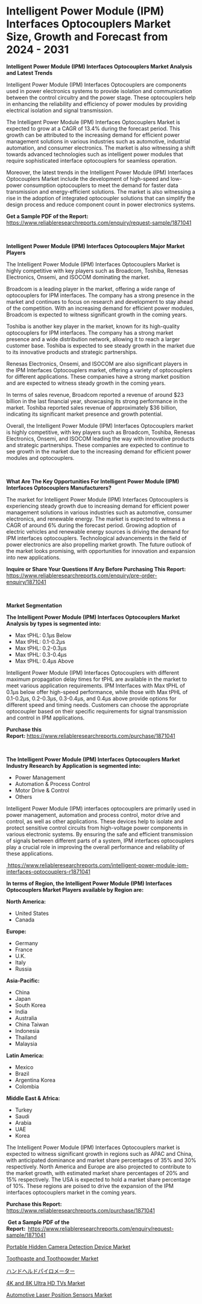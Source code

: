 <p><h1>Intelligent Power Module (IPM) Interfaces Optocouplers Market Size, Growth and Forecast from 2024 - 2031</h1></p><p><strong>Intelligent Power Module (IPM) Interfaces Optocouplers Market Analysis and Latest Trends</strong></p>
<p><p>Intelligent Power Module (IPM) Interfaces Optocouplers are components used in power electronics systems to provide isolation and communication between the control circuitry and the power stage. These optocouplers help in enhancing the reliability and efficiency of power modules by providing electrical isolation and signal transmission.</p><p>The Intelligent Power Module (IPM) Interfaces Optocouplers Market is expected to grow at a CAGR of 13.4% during the forecast period. This growth can be attributed to the increasing demand for efficient power management solutions in various industries such as automotive, industrial automation, and consumer electronics. The market is also witnessing a shift towards advanced technologies such as intelligent power modules that require sophisticated interface optocouplers for seamless operation.</p><p>Moreover, the latest trends in the Intelligent Power Module (IPM) Interfaces Optocouplers Market include the development of high-speed and low-power consumption optocouplers to meet the demand for faster data transmission and energy-efficient solutions. The market is also witnessing a rise in the adoption of integrated optocoupler solutions that can simplify the design process and reduce component count in power electronics systems.</p></p>
<p><strong>Get a Sample PDF of the Report:&nbsp;</strong> <a href="https://www.reliableresearchreports.com/enquiry/request-sample/1871041">https://www.reliableresearchreports.com/enquiry/request-sample/1871041</a></p>
<p>&nbsp;</p>
<p><strong>Intelligent Power Module (IPM) Interfaces Optocouplers Major Market Players</strong></p>
<p><p>The Intelligent Power Module (IPM) Interfaces Optocouplers Market is highly competitive with key players such as Broadcom, Toshiba, Renesas Electronics, Onsemi, and ISOCOM dominating the market.</p><p>Broadcom is a leading player in the market, offering a wide range of optocouplers for IPM interfaces. The company has a strong presence in the market and continues to focus on research and development to stay ahead of the competition. With an increasing demand for efficient power modules, Broadcom is expected to witness significant growth in the coming years.</p><p>Toshiba is another key player in the market, known for its high-quality optocouplers for IPM interfaces. The company has a strong market presence and a wide distribution network, allowing it to reach a larger customer base. Toshiba is expected to see steady growth in the market due to its innovative products and strategic partnerships.</p><p>Renesas Electronics, Onsemi, and ISOCOM are also significant players in the IPM Interfaces Optocouplers market, offering a variety of optocouplers for different applications. These companies have a strong market position and are expected to witness steady growth in the coming years.</p><p>In terms of sales revenue, Broadcom reported a revenue of around $23 billion in the last financial year, showcasing its strong performance in the market. Toshiba reported sales revenue of approximately $36 billion, indicating its significant market presence and growth potential.</p><p>Overall, the Intelligent Power Module (IPM) Interfaces Optocouplers market is highly competitive, with key players such as Broadcom, Toshiba, Renesas Electronics, Onsemi, and ISOCOM leading the way with innovative products and strategic partnerships. These companies are expected to continue to see growth in the market due to the increasing demand for efficient power modules and optocouplers.</p></p>
<p>&nbsp;</p>
<p><strong>What Are The Key Opportunities For Intelligent Power Module (IPM) Interfaces Optocouplers Manufacturers?</strong></p>
<p><p>The market for Intelligent Power Module (IPM) Interfaces Optocouplers is experiencing steady growth due to increasing demand for efficient power management solutions in various industries such as automotive, consumer electronics, and renewable energy. The market is expected to witness a CAGR of around 6% during the forecast period. Growing adoption of electric vehicles and renewable energy sources is driving the demand for IPM interfaces optocouplers. Technological advancements in the field of power electronics are also propelling market growth. The future outlook of the market looks promising, with opportunities for innovation and expansion into new applications.</p></p>
<p><strong>Inquire or Share Your Questions If Any Before Purchasing This Report:</strong> <a href="https://www.reliableresearchreports.com/enquiry/pre-order-enquiry/1871041">https://www.reliableresearchreports.com/enquiry/pre-order-enquiry/1871041</a></p>
<p>&nbsp;</p>
<p><strong>Market Segmentation</strong></p>
<p><strong>The Intelligent Power Module (IPM) Interfaces Optocouplers Market Analysis by types is segmented into:</strong></p>
<p><ul><li>Max tPHL: 0.1µs Below</li><li>Max tPHL: 0.1-0.2µs</li><li>Max tPHL: 0.2-0.3µs</li><li>Max tPHL: 0.3-0.4µs</li><li>Max tPHL: 0.4µs Above</li></ul></p>
<p><p>Intelligent Power Module (IPM) Interfaces Optocouplers with different maximum propagation delay times for tPHL are available in the market to meet various application requirements. IPM Interfaces with Max tPHL of 0.1µs below offer high-speed performance, while those with Max tPHL of 0.1-0.2µs, 0.2-0.3µs, 0.3-0.4µs, and 0.4µs above provide options for different speed and timing needs. Customers can choose the appropriate optocoupler based on their specific requirements for signal transmission and control in IPM applications.</p></p>
<p><strong>Purchase this Report:&nbsp;</strong><a href="https://www.reliableresearchreports.com/purchase/1871041">https://www.reliableresearchreports.com/purchase/1871041</a></p>
<p>&nbsp;</p>
<p><strong>The Intelligent Power Module (IPM) Interfaces Optocouplers Market Industry Research by Application is segmented into:</strong></p>
<p><ul><li>Power Management</li><li>Automation & Process Control</li><li>Motor Drive & Control</li><li>Others</li></ul></p>
<p><p>Intelligent Power Module (IPM) interfaces optocouplers are primarily used in power management, automation and process control, motor drive and control, as well as other applications. These devices help to isolate and protect sensitive control circuits from high-voltage power components in various electronic systems. By ensuring the safe and efficient transmission of signals between different parts of a system, IPM interfaces optocouplers play a crucial role in improving the overall performance and reliability of these applications.</p></p>
<p><a href="https://www.reliableresearchreports.com/intelligent-power-module-ipm-interfaces-optocouplers-r1871041">&nbsp;https://www.reliableresearchreports.com/intelligent-power-module-ipm-interfaces-optocouplers-r1871041</a></p>
<p><strong>In terms of Region, the Intelligent Power Module (IPM) Interfaces Optocouplers Market Players available by Region are:</strong></p>
<p>
    <p> <strong> North America: </strong>
        <ul>
            <li>United States</li>
            <li>Canada</li>
        </ul>
        </p> 
    <p> <strong> Europe: </strong>
        <ul>
            <li>Germany</li>
            <li>France</li>
            <li>U.K.</li>
            <li>Italy</li>
            <li>Russia</li>
        </ul>
        </p> 
    <p> <strong> Asia-Pacific: </strong>
        <ul>
            <li>China</li>
            <li>Japan</li>
            <li>South Korea</li>
            <li>India</li>
            <li>Australia</li>
            <li>China Taiwan</li>
            <li>Indonesia</li>
            <li>Thailand</li>
            <li>Malaysia</li>
        </ul>
        </p> 
    <p> <strong> Latin America: </strong>
        <ul>
            <li>Mexico</li>
            <li>Brazil</li>
            <li>Argentina Korea</li>
            <li>Colombia</li>
        </ul>
        </p> 
    <p> <strong> Middle East & Africa: </strong>
        <ul>
            <li>Turkey</li>
            <li>Saudi</li>
            <li>Arabia</li>
            <li>UAE</li>
            <li>Korea</li>
        </ul>
    </p>
    </p>
<p><p>The Intelligent Power Module (IPM) Interfaces Optocouplers market is expected to witness significant growth in regions such as APAC and China, with anticipated dominance and market share percentages of 35% and 30% respectively. North America and Europe are also projected to contribute to the market growth, with estimated market share percentages of 20% and 15% respectively. The USA is expected to hold a market share percentage of 10%. These regions are poised to drive the expansion of the IPM interfaces optocouplers market in the coming years.</p></p>
<p><strong>Purchase this Report: </strong><a href="https://www.reliableresearchreports.com/purchase/1871041">https://www.reliableresearchreports.com/purchase/1871041</a></p>
<p>&nbsp;<strong>Get a Sample PDF of the Report:&nbsp;&nbsp;</strong><a href="https://www.reliableresearchreports.com/enquiry/request-sample/1871041">https://www.reliableresearchreports.com/enquiry/request-sample/1871041</a></p>
<p><strong></strong></p>
<p><p><a href="https://medium.com/@amandawbrown02/portable-hidden-camera-detection-device-market-size-is-growing-at-cagr-of-8-2-5a69d73a458e">Portable Hidden Camera Detection Device Market</a></p><p><a href="https://github.com/AllisonKreiger/Market-Research-Report-List-1/blob/main/toothpaste-and-toothpowder-market.md">Toothpaste and Toothpowder Market</a></p><p><a href="https://medium.com/@camron674/2024%E5%B9%B4%E3%81%8B%E3%82%892031%E5%B9%B4%E3%81%BE%E3%81%A7%E3%81%AE%E3%83%8F%E3%83%B3%E3%83%89%E3%83%98%E3%83%AB%E3%83%89%E3%83%94%E3%83%AD%E3%83%A1%E3%83%BC%E3%82%BF%E3%83%BC%E5%B8%82%E5%A0%B4%E3%82%B7%E3%82%A7%E3%82%A2%E3%81%A8%E7%AB%B6%E4%BA%89%E7%92%B0%E5%A2%83%E3%81%AB%E9%96%A2%E3%81%99%E3%82%8B%E6%B4%9E%E5%AF%9F-d85a915b7084">ハンドヘルドパイロメーター</a></p><p><a href="https://github.com/DiannaFlatley/Market-Research-Report-List-1/blob/main/4k-and-8k-ultra-hd-tvs-market.md">4K and 8K Ultra HD TVs Market</a></p><p><a href="https://medium.com/@akshatreportprime/global-automotive-laser-position-sensors-market-focus-on-application-end-use-industry-type-a56e394a3a29">Automotive Laser Position Sensors Market</a></p></p>